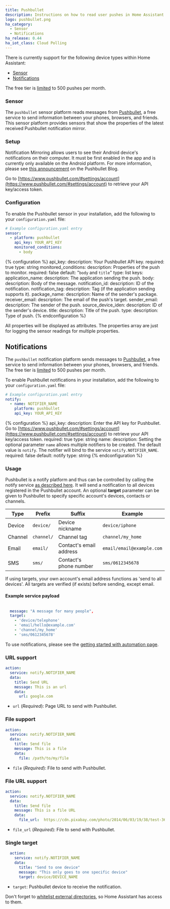 ```yaml
---
title: Pushbullet
description: Instructions on how to read user pushes in Home Assistant
logo: pushbullet.png
ha_category:
  - Sensor
  - Notifications
ha_release: 0.44
ha_iot_class: Cloud Polling
---
```


There is currently support for the following device types within Home Assistant:

- [Sensor](#sensor)
- [Notifications](#notifications)

<div class='note'>

The free tier is [limited](https://docs.pushbullet.com/#push-limit) to 500 pushes per month.

</div>

### Sensor

The `pushbullet` sensor platform reads messages from [Pushbullet](https://www.pushbullet.com/), a free service to send information between your phones, browsers, and friends. This sensor platform provides sensors that show the properties of the latest received Pushbullet notification mirror.

### Setup

Notification Mirroring allows users to see their Android device's notifications on their computer. It must be first enabled in the app and is currently only available on the Android platform. For more information, please see [this announcement](https://blog.pushbullet.com/2013/11/12/real-time-notification-mirroring-from-android-to-your-computer/) on the Pushbullet Blog.

Go to [https://www.pushbullet.com/#settings/account](https://www.pushbullet.com/#settings/account) to retrieve your API key/access token.

### Configuration

To enable the Pushbullet sensor in your installation, add the following to your `configuration.yaml` file:

```yaml
# Example configuration.yaml entry
sensor:
  - platform: pushbullet
    api_key: YOUR_API_KEY
    monitored_conditions:
      - body
```

{% configuration %}
api_key:
  description: Your Pushbullet API key.
  required: true
  type: string
monitored_conditions:
  description: Properties of the push to monitor.
  required: false
  default: "`body` and `title`"
  type: list
  keys:
    application_name:
      description: The application sending the push.
    body:
      description: Body of the message.
    notification_id:
      description: ID of the notification.
    notification_tag:
      description: Tag (if the application sending supports it).
    package_name:
      description: Name of the sender's package.
    receiver_email:
      description: The email of the push's target.
    sender_email:
      description: The sender of the push.
    source_device_iden:
      description: ID of the sender's device.
    title:
      description: Title of the push.
    type:
      description: Type of push.
{% endconfiguration %}

All properties will be displayed as attributes. The properties array are just for logging the sensor readings for multiple properties.

## Notifications

The `pushbullet` notification platform sends messages to [Pushbullet](https://www.pushbullet.com/), a free service to send information between your phones, browsers, and friends. The free tier is [limited](https://docs.pushbullet.com/#push-limit) to 500 pushes per month.

To enable Pushbullet notifications in your installation, add the following to your `configuration.yaml` file:

```yaml
# Example configuration.yaml entry
notify:
  - name: NOTIFIER_NAME
    platform: pushbullet
    api_key: YOUR_API_KEY
```

{% configuration %}
api_key:
  description: Enter the API key for Pushbullet. Go to [https://www.pushbullet.com/#settings/account](https://www.pushbullet.com/#settings/account) to retrieve your API key/access token.
  required: true
  type: string
name:
  description: Setting the optional parameter `name` allows multiple notifiers to be created. The default value is `notify`. The notifier will bind to the service `notify.NOTIFIER_NAME`.
  required: false
  default: notify
  type: string
{% endconfiguration %}

### Usage

Pushbullet is a notify platform and thus can be controlled by calling the notify service [as described here](/integrations/notify/). It will send a notification to all devices registered in the Pushbullet account. An optional **target** parameter can be given to Pushbullet to specify specific account's devices, contacts or channels.

Type | Prefix | Suffix | Example
---- | ------ | ------ | -------
Device | `device/` | Device nickname | `device/iphone`
Channel | `channel/` | Channel tag | `channel/my_home`
Email | `email/` | Contact's email address | `email/email@example.com`
SMS | `sms/` | Contact's phone number | `sms/0612345678`

If using targets, your own account's email address functions as 'send to all devices'. All targets are verified (if exists) before sending, except email.

#### Example service payload

```yaml

  message: "A message for many people",
  target: 
    - 'device/telephone'
    - 'email/hello@example.com'
    - 'channel/my_home'
    - 'sms/0612345678'

```

To use notifications, please see the [getting started with automation page](/getting-started/automation/).

### URL support

```yaml
action:
  service: notify.NOTIFIER_NAME
  data:
    title: Send URL
    message: This is an url
    data:
      url: google.com
```

- `url` (*Required*): Page URL to send with Pushbullet.

### File support

```yaml
action:
  service: notify.NOTIFIER_NAME
  data:
    title: Send file
    message: This is a file
    data:
      file: /path/to/my/file
```

- `file` (*Required*): File to send with Pushbullet.

### File URL support

```yaml
action:
  service: notify.NOTIFIER_NAME
  data:
    title: Send file
    message: This is a file URL
    data:
      file_url:  https://cdn.pixabay.com/photo/2014/06/03/19/38/test-361512_960_720.jpg
```

- `file_url` (*Required*): File to send with Pushbullet.

### Single target

```yaml
  action:
    service: notify.NOTIFIER_NAME
    data:
      title: "Send to one device"
      message: "This only goes to one specific device"
      target: device/DEVICE_NAME
```

- `target`: Pushbullet device to receive the notification.

<div class='note'>

Don't forget to [whitelist external directories](/docs/configuration/basic/), so Home Assistant has access to them.

</div>
